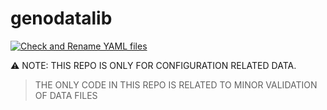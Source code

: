 # genodatalib

[![Check and Rename YAML files](https://github.com/TechnocultureResearch/genodatalib/actions/workflows/check_and_rename_yaml.yaml/badge.svg)](https://github.com/TechnocultureResearch/genodatalib/actions/workflows/check_and_rename_yaml.yaml)

⚠️ NOTE: THIS REPO IS ONLY FOR CONFIGURATION RELATED DATA. 
> THE ONLY CODE IN THIS REPO IS RELATED TO MINOR VALIDATION OF DATA FILES
